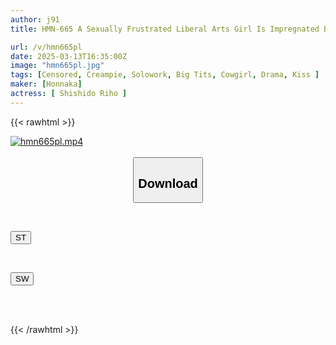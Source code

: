 ```yaml
---
author: j91
title: HMN-665 A Sexually Frustrated Liberal Arts Girl Is Impregnated By The Sensual French Kiss Of The Brothel Manager And Ends Up Having A Sloppy, Sweaty, Lust-filled Creampie Sex Session - Riho Shishido

url: /v/hmn665pl
date: 2025-03-13T16:35:00Z
image: "hmn665pl.jpg"
tags: [Censored, Creampie, Solowork, Big Tits, Cowgirl, Drama, Kiss	]
maker: [Honnaka]
actress: [ Shishido Riho ]
---
```



{{< rawhtml >}}

<div class="video" data-videoid="342X273KwJTd1qg">
    <a href="javascript:;">
        <img src="/v/hmn665pl/hmn665pl.jpg" width="WIDTH" height="HEIGHT" alt="hmn665pl.mp4" loading="lazy">
    </a>
</div>

<script type="text/javascript" src="https://j91.asia/asset/on-demand-st.js"></script>

<br>
  <link rel="stylesheet" href="https://j91.asia/asset/bs5.css">
  
  <center>
  <button class="btn btn-primary" type="button" data-bs-toggle="collapse" data-bs-target=".multi-collapse" aria-expanded="false" aria-controls="multiCollapseExample1 multiCollapseExample2"><h2>Download</h2></button></center>
</p>
<div class="row">
  <div class="col">
    <div class="collapse multi-collapse" id="multiCollapseExample1">
      <div class="card card-body">
	      	      <br>
<div class="buttons">  
<p><a href="/v/hmn665pl/st.html" target="_blank"><button class="btn-hover color-3"><i class="fa fa-download"></i> ST</button></a></p></div>
    </div>
  </div>
</div>
  <div class="col">
    <div class="collapse multi-collapse" id="multiCollapseExample2">
      <div class="card card-body">
	      <br>
<div class="buttons">
<p><a href="/v/hmn665pl/sw.html" target="_blank"><button class="btn-hover color-2"><i class="fa fa-download"></i> SW</button></a></p></div>
<br><br>
      </div>
    </div>
  </div>
</div>

{{< /rawhtml >}}